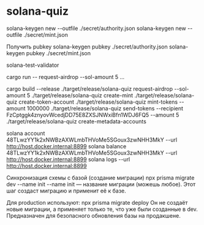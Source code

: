 # solana-quiz

solana-keygen new --outfile ./secret/authority.json
solana-keygen new --outfile ./secret/mint.json

Получить pubkey
solana-keygen pubkey ./secret/authority.json
solana-keygen pubkey ./secret/mint.json

solana-test-validator

cargo run -- request-airdrop --sol-amount 5
...

cargo build --release
./target/release/solana-quiz request-airdrop --sol-amount 5
./target/release/solana-quiz create-mint
./target/release/solana-quiz create-token-account
./target/release/solana-quiz mint-tokens --amount 1000000
./target/release/solana-quiz send-tokens --recipient FzCptggk4znyovWcedjDD75E8ZXSJNWxiBfn1WDJ6FQ5 --amount 5
./target/release/solana-quiz create-metadata-accounts

solana account 48TLwzYY1k2xNWBzAXWLmbTHVoMe5SGoux3zwNHH3MkY --url http://host.docker.internal:8899
solana balance 48TLwzYY1k2xNWBzAXWLmbTHVoMe5SGoux3zwNHH3MkY --url http://host.docker.internal:8899
solana logs --url http://host.docker.internal:8899

Синхронизация схемы с базой (создание миграции)
npx prisma migrate dev --name init
--name init — название миграции (можешь любое).
Этот шаг создаст миграцию и применит её к базе.

Для production используют:
npx prisma migrate deploy
Он не создаёт новые миграции, а применяет только те, что уже были созданные в dev.
Предназначен для безопасного обновления базы на продакшене.